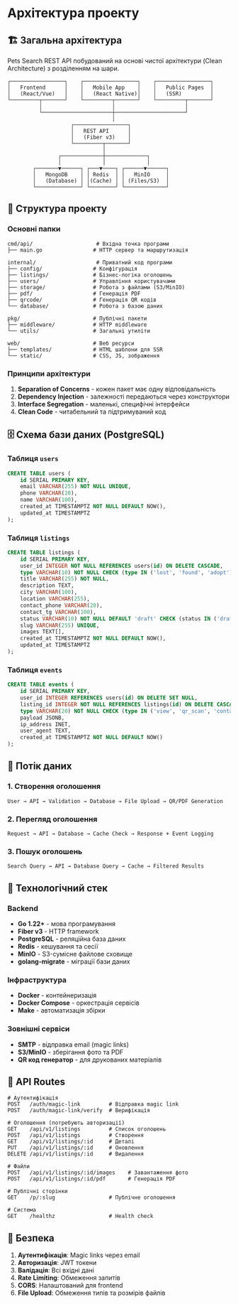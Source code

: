 # Архітектура проекту

## 🏗️ Загальна архітектура

Pets Search REST API побудований на основі чистої архітектури (Clean Architecture) з розділенням на шари.

```
┌─────────────────┐    ┌─────────────────┐    ┌─────────────────┐
│   Frontend      │    │   Mobile App    │    │   Public Pages  │
│   (React/Vue)   │    │   (React Native)│    │   (SSR)         │
└─────────┬───────┘    └─────────┬───────┘    └─────────┬───────┘
          │                      │                      │
          └──────────────────────┼──────────────────────┘
                                 │
                    ┌─────────────────┐
                    │   REST API      │
                    │   (Fiber v3)    │
                    └─────────┬───────┘
                              │
                ┌─────────────┼─────────────┐
                │             │             │
        ┌───────▼──────┐ ┌───▼────┐ ┌──────▼──────┐
        │   MongoDB    │ │ Redis  │ │   MinIO     │
        │   (Database) │ │(Cache) │ │ (Files/S3)  │
        └──────────────┘ └────────┘ └─────────────┘
```

## 📂 Структура проекту

### Основні папки

```
cmd/api/                    # Вхідна точка програми
├── main.go                # HTTP сервер та маршрутизація

internal/                   # Приватний код програми
├── config/                # Конфігурація
├── listings/              # Бізнес-логіка оголошень
├── users/                 # Управління користувачами
├── storage/               # Робота з файлами (S3/MinIO)
├── pdf/                   # Генерація PDF
├── qrcode/                # Генерація QR кодів
└── database/              # Робота з базою даних

pkg/                       # Публічні пакети
├── middleware/            # HTTP middleware
└── utils/                 # Загальні утиліти

web/                       # Веб ресурси
├── templates/             # HTML шаблони для SSR
└── static/                # CSS, JS, зображення
```

### Принципи архітектури

1. **Separation of Concerns** - кожен пакет має одну відповідальність
2. **Dependency Injection** - залежності передаються через конструктори
3. **Interface Segregation** - маленькі, специфічні інтерфейси
4. **Clean Code** - читабельний та підтримуваний код

## 🗄️ Схема бази даних (PostgreSQL)

### Таблиця `users`
```sql
CREATE TABLE users (
    id SERIAL PRIMARY KEY,
    email VARCHAR(255) NOT NULL UNIQUE,
    phone VARCHAR(20),
    name VARCHAR(100),
    created_at TIMESTAMPTZ NOT NULL DEFAULT NOW(),
    updated_at TIMESTAMPTZ
);
```

### Таблиця `listings`
```sql
CREATE TABLE listings (
    id SERIAL PRIMARY KEY,
    user_id INTEGER NOT NULL REFERENCES users(id) ON DELETE CASCADE,
    type VARCHAR(10) NOT NULL CHECK (type IN ('lost', 'found', 'adopt')),
    title VARCHAR(255) NOT NULL,
    description TEXT,
    city VARCHAR(100),
    location VARCHAR(255),
    contact_phone VARCHAR(20),
    contact_tg VARCHAR(100),
    status VARCHAR(10) NOT NULL DEFAULT 'draft' CHECK (status IN ('draft', 'active', 'archived')),
    slug VARCHAR(255) UNIQUE,
    images TEXT[],
    created_at TIMESTAMPTZ NOT NULL DEFAULT NOW(),
    updated_at TIMESTAMPTZ
);
```

### Таблиця `events`
```sql
CREATE TABLE events (
    id SERIAL PRIMARY KEY,
    user_id INTEGER REFERENCES users(id) ON DELETE SET NULL,
    listing_id INTEGER NOT NULL REFERENCES listings(id) ON DELETE CASCADE,
    type VARCHAR(20) NOT NULL CHECK (type IN ('view', 'qr_scan', 'contact_click', 'phone_click')),
    payload JSONB,
    ip_address INET,
    user_agent TEXT,
    created_at TIMESTAMPTZ NOT NULL DEFAULT NOW()
);
```

## 🔄 Потік даних

### 1. Створення оголошення
```
User → API → Validation → Database → File Upload → QR/PDF Generation
```

### 2. Перегляд оголошення
```
Request → API → Database → Cache Check → Response + Event Logging
```

### 3. Пошук оголошень
```
Search Query → API → Database Query → Cache → Filtered Results
```

## 🔧 Технологічний стек

### Backend
- **Go 1.22+** - мова програмування
- **Fiber v3** - HTTP framework
- **PostgreSQL** - реляційна база даних
- **Redis** - кешування та сесії
- **MinIO** - S3-сумісне файлове сховище
- **golang-migrate** - міграції бази даних

### Інфраструктура
- **Docker** - контейнеризація
- **Docker Compose** - оркестрація сервісів
- **Make** - автоматизація збірки

### Зовнішні сервіси
- **SMTP** - відправка email (magic links)
- **S3/MinIO** - зберігання фото та PDF
- **QR код генератор** - для друкованих матеріалів

## 🚦 API Routes

```
# Аутентифікація
POST   /auth/magic-link         # Відправка magic link
POST   /auth/magic-link/verify  # Верифікація

# Оголошення (потребують авторизації)
GET    /api/v1/listings         # Список оголошень
POST   /api/v1/listings         # Створення
GET    /api/v1/listings/:id     # Деталі
PUT    /api/v1/listings/:id     # Оновлення
DELETE /api/v1/listings/:id     # Видалення

# Файли
POST   /api/v1/listings/:id/images    # Завантаження фото
POST   /api/v1/listings/:id/pdf       # Генерація PDF

# Публічні сторінки
GET    /p/:slug                 # Публічне оголошення

# Система
GET    /healthz                 # Health check
```

## 🔐 Безпека

1. **Аутентифікація**: Magic links через email
2. **Авторизація**: JWT токени
3. **Валідація**: Всі вхідні дані
4. **Rate Limiting**: Обмеження запитів
5. **CORS**: Налаштований для frontend
6. **File Upload**: Обмеження типів та розмірів файлів
